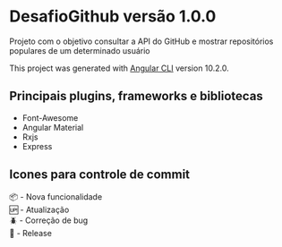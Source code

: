 # DesafioGithub versão 1.0.0

Projeto com o objetivo consultar a API do GitHub e mostrar repositórios populares de um determinado usuário

This project was generated with [Angular CLI](https://github.com/angular/angular-cli) version 10.2.0.

## Principais plugins, frameworks e bibliotecas

* Font-Awesome  
* Angular Material  
* Rxjs  
* Express

## Icones para controle de commit

:package: - Nova funcionalidade  
:up: - Atualização  
:beetle: - Correção de bug  
:checkered_flag: - Release  